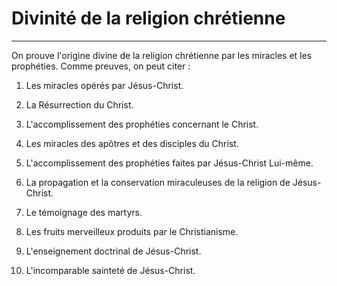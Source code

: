 # Divinité de la religion chrétienne

***

On prouve l'origine divine de la religion chrétienne par les miracles et les prophéties. Comme preuves, on peut citer :

1. Les miracles opérés par Jésus-Christ.

2. La Résurrection du Christ.

3. L'accomplissement des prophéties concernant le Christ.

4. Les miracles des apôtres et des disciples du Christ.

5. L'accomplissement des prophéties faites par Jésus-Christ Lui-même.

6. La propagation et la conservation miraculeuses de la religion de Jésus-Christ.

7. Le témoignage des martyrs.

8. Les fruits merveilleux produits par le Christianisme.

9. L'enseignement doctrinal de Jésus-Christ. 

10. L'incomparable sainteté de Jésus-Christ.

